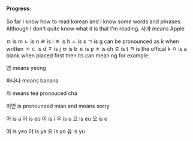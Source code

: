 #### Progress:

So far I know how to read korean and I know some words and phrases. Although I don't quite know what it is that I'm reading.
사과 means Apple

ㅁ is m
ㄴ is n
ㄹ is l
ㅎ is h
ㅅ is s
ㄱ is g can be pronounced as k when written ㄲ
ㄷ is d
ㅈ is j
ㅂ is b
ㅍ is p
ㅊ is ch
ㅌ is t
ㅋ is the offical k
ㅇ is a blank when placed first then its can mean ng for example:

영 means yeong


파나나 means banana

차 means tea pronouced cha 

미안 is pronounced mian and means sorry



아 is a
어 is eo
이 is i
우 is u
으 is eu
오 is o

여 is yeo
야 is ya
요 is yo
유 is yu
